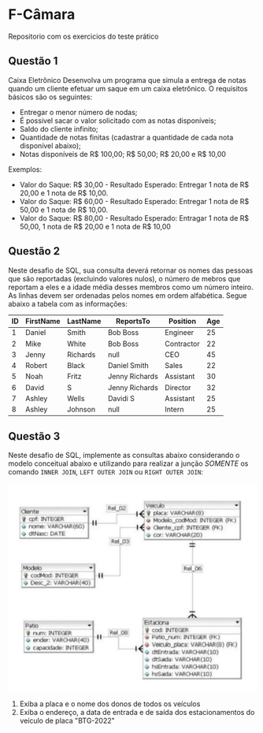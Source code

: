 # F-Câmara
Repositorio com os exercicios do teste prático


## Questão 1 
Caixa Eletrônico Desenvolva um programa que simula a entrega de notas quando um cliente efetuar um saque em um caixa eletrônico. O requisitos básicos são os seguintes:
* Entregar o menor número de nodas;
* É possivel sacar o valor solicitado com as notas disponíveis;
* Saldo do cliente infinito;
* Quantidade de notas finitas (cadastrar a quantidade de cada nota disponível abaixo);
* Notas disponíveis de R$ 100,00; R$ 50,00; R$ 20,00 e R$ 10,00

Exemplos:
* Valor do Saque: R$ 30,00 - Resultado Esperado: Entregar 1 nota de R$ 20,00 e 1 nota de R$ 10,00.
* Valor do Saque: R$ 60,00 - Resultado Esperado: Entregar 1 nota de R$ 50,00 e 1 nota de R$ 10,00.
* Valor do Saque: R$ 80,00 - Resultado Esperado: Entragar 1 nota de R$ 50,00, 1 nota de R$ 20,00 e 1 nota de R$ 10,00

## Questão 2

Neste desafio de SQL, sua consulta deverá retornar os nomes das pessoas que são reportadas (excluindo valores nulos), o número de mebros que reportam a eles e a idade média desses membros como um número inteiro. As linhas devem ser ordenadas pelos nomes em ordem alfabética. Segue abaixo a tabela com as informações:

| ID | FirstName | LastName | ReportsTo      | Position   | Age |
| -- | ----------| -------- | -------------- | ---------- | --- |
|  1 | Daniel    | Smith    | Bob Boss       | Engineer   |  25 |
|  2 | Mike      | White    | Bob Boss       | Contractor |  22 |
|  3 | Jenny     | Richards | null           | CEO        |  45 |
|  4 | Robert    | Black    | Daniel Smith   | Sales      |  22 |
|  5 | Noah      | Fritz    | Jenny Richards | Assistant  |  30 |
|  6 | David     | S        | Jenny Richards | Director   |  32 |
|  7 | Ashley    | Wells    | Davidi S       | Assistant  |  25 |
|  8 | Ashley    | Johnson  | null           | Intern     |  25 |

## Questão 3

Neste desafio de SQL, implemente as consultas abaixo considerando o modelo conceitual abaixo e utilizando para realizar a junção *SOMENTE* os comando `INNER JOIN`, `LEFT OUTER JOIN` ou `RIGHT OUTER JOIN`:

![Alt text](image.png)

1. Exiba a placa e o nome dos donos de todos os veículos
1. Exiba o endereço, a data de entrada e de saída dos estacionamentos do veículo de placa "BTG-2022"